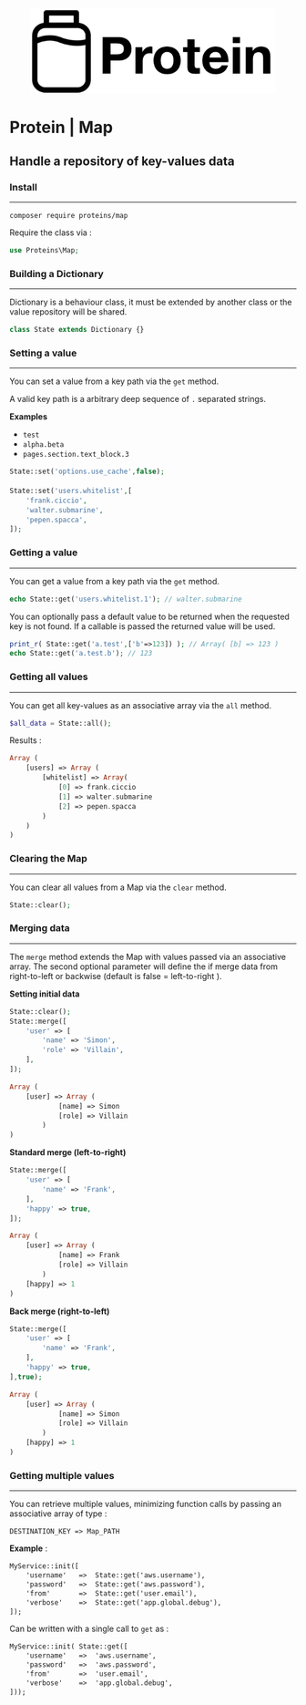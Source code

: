 <p align=center><img height=150 src="https://raw.githubusercontent.com/php-protein/docs/master/assets/protein-large.png"></p>

# Protein | Map
## Handle a repository of key-values data

### Install
---

```
composer require proteins/map
```

Require the class via :

```php
use Proteins\Map;
```


### Building a Dictionary
---

Dictionary is a behaviour class, it must be extended by another class or the value repository will be shared.

```php
class State extends Dictionary {}
```

### Setting a value
---

You can set a value from a key path via the `get` method.

A valid key path is a arbitrary deep sequence of `.` separated strings.

**Examples**

- `test`
- `alpha.beta`
- `pages.section.text_block.3`


```php
State::set('options.use_cache',false);

State::set('users.whitelist',[
	'frank.ciccio',
	'walter.submarine',
	'pepen.spacca',
]);
```

### Getting a value
---

You can get a value from a key path via the `get` method.

```php
echo State::get('users.whitelist.1'); // walter.submarine
```
You can optionally pass a default value to be returned when the requested key is not found. If a callable is passed the returned value will be used.

```php
print_r( State::get('a.test',['b'=>123]) ); // Array( [b] => 123 )
echo State::get('a.test.b'); // 123
```

### Getting all values
---

You can get all key-values as an associative array via the `all` method.

```php
$all_data = State::all();
```

Results :

```php
Array (
    [users] => Array (
        [whitelist] => Array(
            [0] => frank.ciccio
            [1] => walter.submarine
            [2] => pepen.spacca
        )
    )
)
```
### Clearing the Map
---

You can clear all values from a Map via the `clear` method.

```php
State::clear();
```

### Merging data
---
The `merge` method extends the Map with values passed via an associative array. The second optional parameter will define the if merge data from right-to-left or backwise (default is false = left-to-right ).

**Setting initial data**

```php
State::clear();
State::merge([
    'user' => [
        'name' => 'Simon',
        'role' => 'Villain',
    ],
]);
```


```php
Array (
    [user] => Array (
            [name] => Simon
            [role] => Villain
        )
)
```

**Standard merge (left-to-right)**

```php
State::merge([
    'user' => [
        'name' => 'Frank',
    ],
    'happy' => true,
]);
```


```php
Array (
    [user] => Array (
            [name] => Frank
            [role] => Villain
        )
    [happy] => 1
)
```
**Back merge (right-to-left)**

```php
State::merge([
    'user' => [
        'name' => 'Frank',
    ],
    'happy' => true,
],true);
```


```php
Array (
    [user] => Array (
            [name] => Simon
            [role] => Villain
        )
    [happy] => 1
)
```


### Getting multiple values
---

You can retrieve multiple values, minimizing function calls by passing an associative array of type :

```
DESTINATION_KEY => Map_PATH
```

**Example** :

```
MyService::init([
    'username'   =>  State::get('aws.username'),
    'password'   =>  State::get('aws.password'),
    'from'       =>  State::get('user.email'),
    'verbose'    =>  State::get('app.global.debug'),
]);
```

Can be written with a single call to `get` as :

```
MyService::init( State::get([
    'username'   =>  'aws.username',
    'password'   =>  'aws.password',
    'from'       =>  'user.email',
    'verbose'    =>  'app.global.debug',
]));
```
